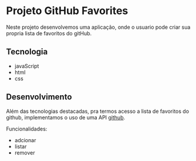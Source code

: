 # Projeto GitHub Favorites


Neste projeto desenvolvemos uma aplicação, onde o usuario pode
criar sua propria lista de favoritos do gitHub.


## Tecnologia
- javaScript
- html
- css

## Desenvolvimento

Além das tecnologias destacadas, pra termos acesso a lista de favoritos do github, implementamos o uso de uma API 
[github](https://api.github.com/users/).

Funcionalidades:
- adcionar
- listar
- remover

